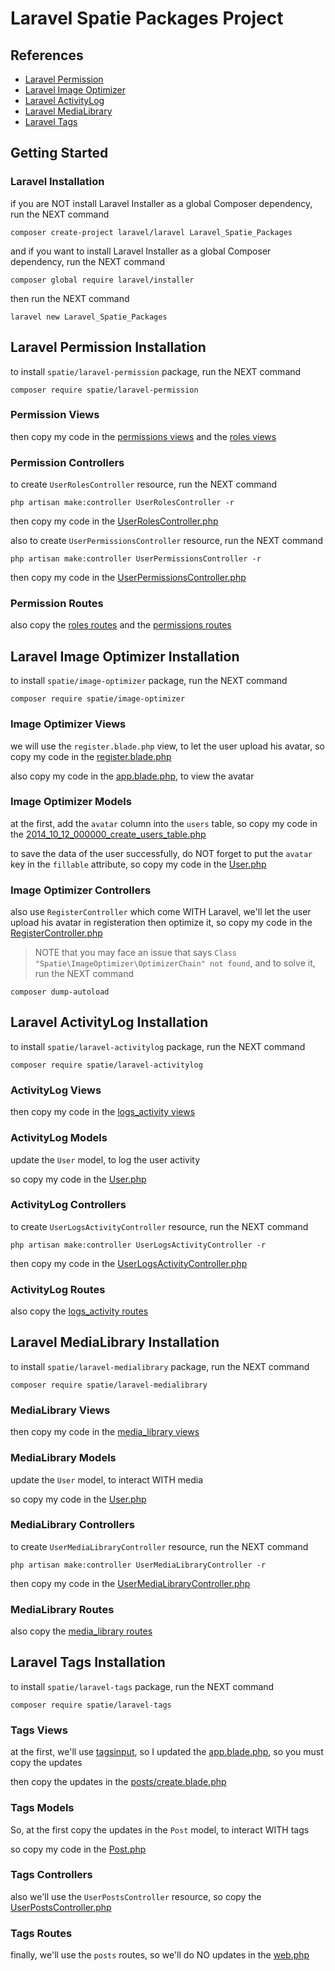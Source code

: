 # Laravel Spatie Packages Project

## References

<ul>
<li><a href="https://github.com/spatie/laravel-permission">Laravel Permission</a></li>
<li><a href="https://github.com/spatie/image-optimizer">Laravel Image Optimizer</a></li>
<li><a href="https://github.com/spatie/laravel-activitylog">Laravel ActivityLog</a></li>
<li><a href="https://github.com/spatie/laravel-medialibrary">Laravel MediaLibrary</a></li>
<li><a href="https://github.com/spatie/laravel-tags">Laravel Tags</a></li>
</ul>

## Getting Started

### Laravel Installation

if you are NOT install Laravel Installer as a global Composer dependency, run the NEXT command

```
composer create-project laravel/laravel Laravel_Spatie_Packages
```

and if you want to install Laravel Installer as a global Composer dependency, run the NEXT command

```
composer global require laravel/installer
```

then run the NEXT command

```
laravel new Laravel_Spatie_Packages
```

## Laravel Permission Installation

to install `spatie/laravel-permission` package, run the NEXT command

```
composer require spatie/laravel-permission
```

### Permission Views

then copy my code in the <a href="https://github.com/mahmoudmohamedramadan/Laravel-Spatie-Packages/tree/master/resources/views/permissions">permissions views</a> and the <a href="https://github.com/mahmoudmohamedramadan/Laravel-Spatie-Packages/tree/master/resources/views/roles">roles views</a>

### Permission Controllers

to create `UserRolesController` resource, run the NEXT command

```
php artisan make:controller UserRolesController -r
```

then copy my code in the <a href="https://github.com/mahmoudmohamedramadan/Laravel-Spatie-Packages/blob/master/app/Http/Controllers/UserRolesController.php">UserRolesController.php</a>

also to create `UserPermissionsController` resource, run the NEXT command

```
php artisan make:controller UserPermissionsController -r
```

then copy my code in the <a href="https://github.com/mahmoudmohamedramadan/Laravel-Spatie-Packages/blob/master/app/Http/Controllers/UserPermissionsController.php">UserPermissionsController.php</a>

### Permission Routes

also copy the <a href="https://github.com/mahmoudmohamedramadan/Laravel-Spatie-Packages/blob/master/routes/web.php#L17">roles routes</a> and the <a href="https://github.com/mahmoudmohamedramadan/Laravel-Spatie-Packages/blob/master/routes/web.php#L18">permissions routes</a>

## Laravel Image Optimizer Installation

to install `spatie/image-optimizer` package, run the NEXT command

```
composer require spatie/image-optimizer
```

### Image Optimizer Views

we will use the `register.blade.php` view, to let the user upload his avatar, so copy my code in the <a href="https://github.com/mahmoudmohamedramadan/Laravel-Spatie-Packages/blob/master/resources/views/auth/register.blade.php">register.blade.php</a>

also copy my code in the <a href="https://github.com/mahmoudmohamedramadan/Laravel-Spatie-Packages/blob/master/resources/views/layouts/app.blade.php">app.blade.php</a>, to view the avatar

### Image Optimizer Models

at the first, add the `avatar` column into the `users` table, so copy my code in the <a href="https://github.com/mahmoudmohamedramadan/Laravel-Spatie-Packages/blob/master/database/migrations/2014_10_12_000000_create_users_table.php">2014_10_12_000000_create_users_table.php</a>

to save the data of the user successfully, do NOT forget to put the `avatar` key in the `fillable` attribute, so copy my code in the <a href="https://github.com/mahmoudmohamedramadan/Laravel-Spatie-Packages/blob/master/app/Models/User.php">User.php</a>

### Image Optimizer Controllers

also use `RegisterController` which come WITH Laravel, we'll let the user upload his avatar in registeration then optimize it, so copy my code in the <a href="https://github.com/mahmoudmohamedramadan/Laravel-Spatie-Packages/blob/master/app/Http/Controllers/Auth/RegisterController.php">RegisterController.php</a>

> NOTE that you may face an issue that says `Class "Spatie\ImageOptimizer\OptimizerChain" not found`, and to solve it, run the NEXT command

```
composer dump-autoload
```

## Laravel ActivityLog Installation

to install `spatie/laravel-activitylog` package, run the NEXT command

```
composer require spatie/laravel-activitylog
```

### ActivityLog Views

then copy my code in the <a href="https://github.com/mahmoudmohamedramadan/Laravel-Spatie-Packages/tree/master/resources/views/logs_activity">logs_activity views</a>

### ActivityLog Models

update the `User` model, to log the user activity

so copy my code in the <a href="https://github.com/mahmoudmohamedramadan/Laravel-Spatie-Packages/blob/master/app/Models/User.php">User.php</a>

### ActivityLog Controllers

to create `UserLogsActivityController` resource, run the NEXT command

```
php artisan make:controller UserLogsActivityController -r
```

then copy my code in the <a href="https://github.com/mahmoudmohamedramadan/Laravel-Spatie-Packages/blob/master/app/Http/Controllers/UserLogsActivityController.php">UserLogsActivityController.php</a>

### ActivityLog Routes

also copy the <a href="https://github.com/mahmoudmohamedramadan/Laravel-Spatie-Packages/blob/master/routes/web.php#L25">logs_activity routes</a>

## Laravel MediaLibrary Installation

to install `spatie/laravel-medialibrary` package, run the NEXT command

```
composer require spatie/laravel-medialibrary
```

### MediaLibrary Views

then copy my code in the <a href="https://github.com/mahmoudmohamedramadan/Laravel-Spatie-Packages/tree/master/resources/views/media_library">media_library views</a>

### MediaLibrary Models

update the `User` model, to interact WITH media

so copy my code in the <a href="https://github.com/mahmoudmohamedramadan/Laravel-Spatie-Packages/blob/master/app/Models/User.php">User.php</a>

### MediaLibrary Controllers

to create `UserMediaLibraryController` resource, run the NEXT command

```
php artisan make:controller UserMediaLibraryController -r
```

then copy my code in the <a href="https://github.com/mahmoudmohamedramadan/Laravel-Spatie-Packages/blob/master/app/Http/Controllers/UserMediaLibraryController.php">UserMediaLibraryController.php</a>

### MediaLibrary Routes

also copy the <a href="https://github.com/mahmoudmohamedramadan/Laravel-Spatie-Packages/blob/master/routes/web.php#L28">media_library routes</a>

## Laravel Tags Installation

to install `spatie/laravel-tags` package, run the NEXT command

```
composer require spatie/laravel-tags
```

### Tags Views

at the first, we'll use <a href="https://github.com/bootstrap-tagsinput/bootstrap-tagsinput">tagsinput</a>, so I updated the <a href="https://github.com/mahmoudmohamedramadan/Laravel-Spatie-Packages/tree/master/resources/views/layouts/app.blade.php">app.blade.php</a>, so you must copy the updates

then copy the updates in the <a href="https://github.com/mahmoudmohamedramadan/Laravel-Spatie-Packages/tree/master/resources/views/posts/create.blade.php">posts/create.blade.php</a>

### Tags Models

So, at the first copy the updates in the `Post` model, to interact WITH tags

so copy my code in the <a href="https://github.com/mahmoudmohamedramadan/Laravel-Spatie-Packages/blob/master/app/Models/Post.php">Post.php</a>

### Tags Controllers

also we'll use the `UserPostsController` resource, so copy the <a href="https://github.com/mahmoudmohamedramadan/Laravel-Spatie-Packages/blob/master/app/Http/Controllers/UserPostsController.php">UserPostsController.php</a> 

### Tags Routes

finally, we'll use the `posts` routes, so we'll do NO updates in the <a href="https://github.com/mahmoudmohamedramadan/Laravel-Spatie-Packages/blob/master/routes/web.php">web.php</a>

